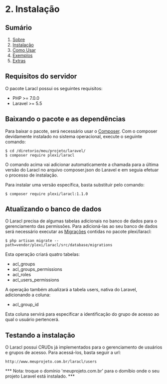 # 2. Instalação

## Sumário

1. [Sobre](00-Home.md)
2. [Instalação](01-Installation.md)
3. [Como Usar](02-Usage.md)
4. [Exemplos](03-Examples.md)
5. [Extras](04-Extras.md)

## Requisitos do servidor

O pacote Laracl possui os seguintes requisitos:

* PHP >= 7.0.0
* Laravel >= 5.5

## Baixando o pacote e as dependências

Para baixar o pacote, será necessário usar o [Composer](http://getcomposer.org/).
Com o composer devidamente instalado no sistema operacional, execute o seguinte comando: 

```
$ cd /diretorio/meu/projeto/laravel/
$ composer require plexi/laracl
```

O comando acima vai adicionar automaticamente a chamada para a última versão do Laracl no 
arquivo composer.json do Laravel e em seguia efetuar o processo de instalação.

Para instalar uma versão específica, basta substituir pelo comando:

```
$ composer require plexi/laracl:1.1.0
```

## Atualizando o banco de dados

O Laracl precisa de algumas tabelas adicionais no banco de dados para o gerenciamento das permissões.
Para adicioná-las ao seu banco de dados será necessário executar as [Migrações](https://laravel.com/docs/5.6/migrations) 
contidas no pacote plexi/laracl:

```
$ php artisan migrate --path=vendor/plexi/laracl/src/database/migrations
```

Esta operação criará quatro tabelas:

* acl_groups
* acl_groups_permissions
* acl_roles
* acl_users_permissions

A operação também atualizará a tabela users, nativa do Laravel, adicionando a coluna:

* acl_group_id

Esta coluna servirá para especificar a identificação do grupo de acesso ao qual o usuário pertencerá.

## Testando a instalação

O Laracl possui CRUDs já implementados para o gerenciamento de usuários e grupos de acesso.
Para acessá-los, basta seguir a url:

```
http://www.meuprojeto.com.br/laracl/users
```

*** Nota: troque o domínio 'meuprojeto.com.br' para o domíbio onde o seu projeto Laravel está instalado. ***









